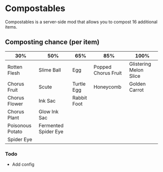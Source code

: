 # Compostables

Compostables is a server-side mod that allows you to compost 16 additional items.

## Composting chance (per item)
| 30% | 50% | 65% | 85% | 100% |
|-----|-----|-----|-----|------|
| Rotten Flesh | Slime Ball | Egg | Popped Chorus Fruit | Glistering Melon Slice |
| Chorus Fruit | Scute | Turtle Egg | Honeycomb | Golden Carrot |
| Chorus Flower | Ink Sac | Rabbit Foot |
| Chorus Plant | Glow Ink Sac |
| Poisonous Potato | Fermented Spider Eye |
| Spider Eye |

### Todo
- Add config
